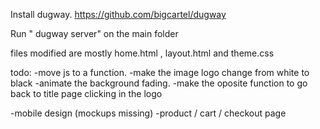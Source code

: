 Install dugway. https://github.com/bigcartel/dugway

Run " dugway server" on the main folder


files modified are mostly home.html , layout.html and theme.css 


todo: 
-move js to a function.
-make the image logo change from white to black
-animate the background fading.
-make the oposite function to go back to title page clicking in the logo

-mobile design (mockups missing) 
-product / cart / checkout page
